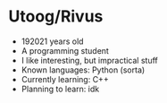 # Utoog/Rivus
- 192021 years old
- A programming student
- I like interesting, but impractical stuff
- Known languages: Python (sorta)
- Currently learning: C++
- Planning to learn: idk
